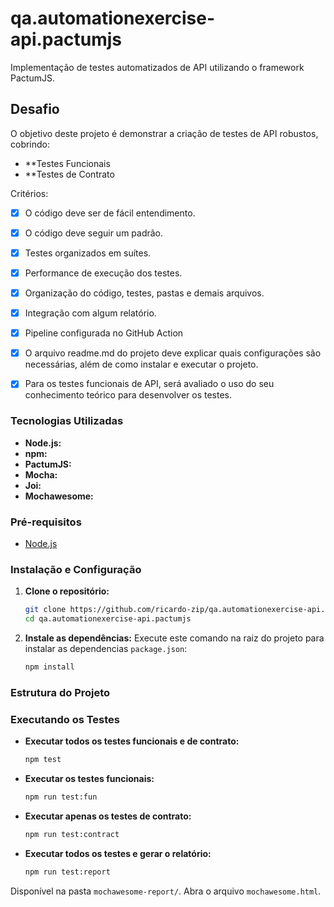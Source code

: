 # qa.automationexercise-api.pactumjs
Implementação de testes automatizados de API utilizando o framework PactumJS.

## Desafio

O objetivo deste projeto é demonstrar a criação de testes de API robustos, cobrindo:

*   **Testes Funcionais
*   **Testes de Contrato

Critérios:

- [x] O código deve ser de fácil entendimento.
- [x] O código deve seguir um padrão.
- [x] Testes organizados em suítes.
- [x] Performance de execução dos testes.
- [x] Organização do código, testes, pastas e demais arquivos.
- [x] Integração com algum relatório.
- [x] Pipeline configurada no GitHub Action
- [x] O arquivo readme.md do projeto deve explicar quais configurações são necessárias, além de como instalar e executar o projeto.
- [x] Para os testes funcionais de API, será avaliado o uso do seu conhecimento teórico para desenvolver os testes.




### Tecnologias Utilizadas

*   **Node.js:**
*   **npm:**
*   **PactumJS:**
*   **Mocha:**
*   **Joi:**
*   **Mochawesome:**

### Pré-requisitos

*   [Node.js](https://nodejs.org/)

### Instalação e Configuração

1.  **Clone o repositório:**
    ```bash
    git clone https://github.com/ricardo-zip/qa.automationexercise-api.pactumjs
    cd qa.automationexercise-api.pactumjs
    ```

2.  **Instale as dependências:**
    Execute este comando na raiz do projeto para instalar as dependencias `package.json`:
    ```bash
    npm install
    ```

### Estrutura do Projeto


### Executando os Testes

*   **Executar todos os testes funcionais e de contrato:**
    ```bash
    npm test
    ```

*   **Executar os testes funcionais:**
    ```bash
    npm run test:fun
    ```

*   **Executar apenas os testes de contrato:**
    ```bash
    npm run test:contract
    ```

*   **Executar todos os testes e gerar o relatório:**
    ```bash
    npm run test:report
    ```
   Disponível na pasta `mochawesome-report/`. Abra o arquivo `mochawesome.html`.
